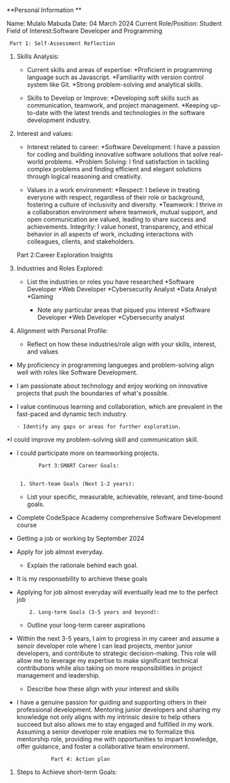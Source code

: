 
 **Personal Information **

Name: Mulalo Mabuda
Date: 04 March 2024
Current Role/Position: Student
Field of Interest:Software Developer and Programming

     Part 1: Self-Assessment Reflection

 1. Skills Analysis:

    - Current skills and areas of expertise:
*Proficient in programming language such as Javascript.
*Familiarity with version control system like Git.
*Strong problem-solving and analytical skills.

    - Skills to Develop or Improve:
*Developing soft skills such as communication, teamwork, and project management.
*Keeping up-to-date with the latest trends and technologies in the software development industry.


 2. Interest and values:

     - Interest related to career:
*Software Development: I have a passion for coding and building innovative software solutions that solve real-world problems.
*Problem Solving: I find satisfaction in tackling complex problems and finding efficient and elegant solutions through logical reasoning and creativity.

      - Values in a work environment:
*Respect: I believe in treating everyone with respect, regardless of their role or background, fostering a culture of inclusivity and diversity.
*Teamwork: I thrive in a collaboration environment where teamwork, mutual support, and open communication are valued, leading to share success and achievements.
Integrity: I value honest, transparency, and ethical behavior in all aspects of work, including interactions with colleagues, clients, and stakeholders.


     Part 2:Career Exploration Insights

  1. Industries and Roles Explored:

       - List the industries or roles you have researched
*Software Developer
*Web Developer
*Cybersecurity Analyst
*Data Analyst
*Gaming

         - Note any particular areas that piqued you interest
*Software Developer
*Web Developer
*Cybersecurity analyst

  2. Alignment with Personal Profile:

     - Reflect on how these industries/role align with your skills, interest, and values
* My proficiency in programming langueges and problem-solving align well with roles like Software Development.
* I am passionate about technology and enjoy working on innovative projects that push the boundaries of what's possible.
* I value continuous learning and collaboration, which are prevalent in the fast-paced and dynamic tech industry.

      - Identify any gaps or areas for further exploration.
*I could improve my problem-solving skill and communication skill.
* I could participate more on teamworking projects.


             Part 3:SMART Career Goals:


       1. Short-team Goals (Next 1-2 years):

  - List your specific, measurable, achievable, relevant, and time-bound goals.
* Complete CodeSpace Academy comprehensive Software Development course
* Getting a job or working by September 2024
* Apply for job almost everyday.

   - Explain the rationale behind each goal.
* It is my responsebility to archieve these goals
* Applying for job almost everyday will eventually lead me to the perfect job 


          2. Long-term Goals (3-5 years and beyond):

   - Outline your long-term career aspirations
     
* Within the next 3-5 years, I aim to progress in my career and assume a senoir developer role where I can lead projects, mentor junior developers, and contribute to strategic decision-making. This role will allow me to leverage my expertise to make significant technical contributions while also taking on more responsibilities in project management and leadership.

   - Describe how these align with your interest and skills

* I have a genuine passion for guiding and supporting others in their professional development. Mentoring junior developers and sharing my knowledge not only aligns with my intrinsic desire to help others succeed but also allows me to stay engaged and fulfilled in my work. Assuming a senior developer role enables me to formalize this mentorship role, providing me with opportunities to impart knowledge, offer guidance, and foster a collaborative team environment.

    

                 Part 4: Action plan

 1. Steps to Achieve short-term Goals:











